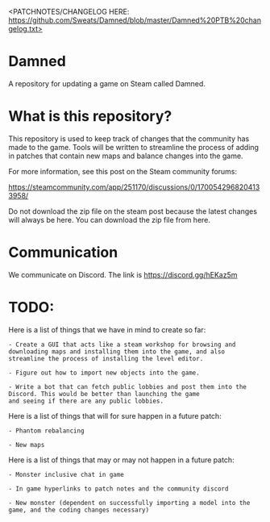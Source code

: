 <PATCHNOTES/CHANGELOG HERE: https://github.com/Sweats/Damned/blob/master/Damned%20PTB%20changelog.txt>

# Damned
A repository for updating a game on Steam called Damned.


# What is this repository?



This repository is used to keep track of changes that the community has made to the game.
Tools will be written to streamline the process of adding in patches that contain new maps and balance changes into the game.



For more information, see this post on the Steam community forums:


https://steamcommunity.com/app/251170/discussions/0/1700542968204133958/


Do not download the zip file on the steam post because the latest changes will always be here. You can download the zip file from here.

# Communication

We communicate on Discord. The link is https://discord.gg/hEKaz5m

# TODO:
 
Here is a list of things that we have in mind to create so far:

	- Create a GUI that acts like a steam workshop for browsing and downloading maps and installing them into the game, and also streamline the process of installing the level editor.
	
	- Figure out how to import new objects into the game.
	
	- Write a bot that can fetch public lobbies and post them into the Discord. This would be better than launching the game
	and seeing if there are any public lobbies.
	
	
	
Here is a list of things that will for sure happen in a future patch:

	- Phantom rebalancing
	
	- New maps
	
	
	
Here is a list of things that may or may not happen in a future patch:

	- Monster inclusive chat in game	
	
	- In game hyperlinks to patch notes and the community discord
	
	- New monster (dependent on successfully importing a model into the game, and the coding changes necessary)
	
